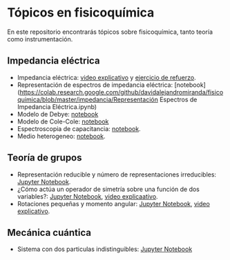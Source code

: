 # Tópicos en fisicoquímica
En este repositorio encontrarás tópicos sobre fisicoquímica, tanto teoría como instrumentación.

## Impedancia eléctrica
+ Impedancia eléctrica: [video explicativo](https://youtu.be/Il2dNcMS3es) y [ejercicio de refuerzo](https://colab.research.google.com/github/davidalejandromiranda/fisicoquimica/blob/master/impedancia/impedancia_def_refuerzo.ipynb).
+ Representación de espectros de impedancia eléctrica: [notebook](https://colab.research.google.com/github/davidalejandromiranda/fisicoquimica/blob/master/impedancia/Representación Espectros de Impedancia Eléctrica.ipynb)
+ Modelo de Debye: [notebook](https://colab.research.google.com/github/davidalejandromiranda/fisicoquimica/blob/master/impedancia/ModeloDebye.ipynb)
+ Modelo de Cole-Cole: [notebook](https://colab.research.google.com/github/davidalejandromiranda/fisicoquimica/blob/master/impedancia/ModeloColeCole.ipynb)
+ Espectroscopia de capacitancia: [notebook](https://colab.research.google.com/github/davidalejandromiranda/fisicoquimica/blob/master/impedancia/Espectroscopia_de_Capacitancia.ipynb).
+ Medio heterogeneo: [notebook](https://colab.research.google.com/github/davidalejandromiranda/fisicoquimica/blob/master/impedancia/medio_heterogeneo.ipynb).

## Teoría de grupos
+ Representación reducible y número de representaciones irreducibles: [Jupyter Notebook](https://colab.research.google.com/github/davidalejandromiranda/fisicoquimica/blob/master/quantum/representaciones_reducibles.ipynb).
+ ¿Cómo actúa un operador de simetría sobre una función de dos variables?: [Jupyter Notebook](https://colab.research.google.com/github/davidalejandromiranda/fisicoquimica/blob/master/quantum/Operador_Cn_Sobre_Funcion.ipynb), [video explicaativo](https://youtu.be/aR-XsWcDReM).
+ Rotaciones pequeñas y momento angular: [Jupyter Notebook](https://colab.research.google.com/github/davidalejandromiranda/fisicoquimica/blob/master/quantum/rotation_3d.ipynb), [video explicativo](https://youtu.be/Xqgw87MM1dc).

## Mecánica cuántica
+ Sistema con dos particulas indistinguibles: [Jupyter Notebook](https://colab.research.google.com/github/davidalejandromiranda/fisicoquimica/blob/master/quantum/two_qparticles.ipynb)